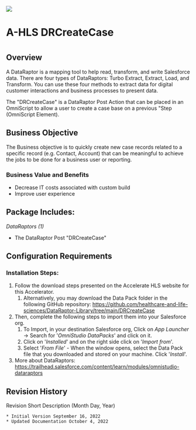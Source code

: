 ![](/DRCreateCase/images/ahlsbanner.png)
<h1>A-HLS DRCreateCase<h1>

<h2>Overview</h2>

A DataRaptor is a mapping tool to help read, transform, and write Salesforce data. There are four types of DataRaptors: Turbo Extract, Extract, Load, and Transform. You can use these four methods to extract data for digital customer interactions and business processes to present data. 

The "DRCreateCase" is a DataRaptor Post Action that can be placed in an OmniScript to allow a user to create a case base on a previous "Step (OmniScript Element).

<h2>Business Objective</h2>

The Business objective is to quickly create new case records related to a specific record (e.g. Contact, Account) that can be meaningful to achieve the jobs to be done for a business user or reporting.

<h3>Business Value and Benefits</h3>

* Decrease IT costs associated with custom build
* Improve user experience


<h2>Package Includes:</h2>

*DataRaptors (1)*

* The DataRaptor Post "DRCreateCase"


<h2>Configuration Requirements</h2>

<h3>Installation Steps:</h3>

1. Follow the download steps presented on the Accelerate HLS website for this Accelerator. 
    1. Alternatively, you may download the Data Pack folder in the following GitHub repository:  https://github.com/healthcare-and-life-sciences/DataRaptor-Library/tree/main/DRCreateCase
2. Then, complete the following steps to import them into your Salesforce org.
    1. To Import, in your destination Salesforce org, Click on *App Launcher* → Search for '*OmniStudio DataPacks*' and click on it.
    2. Click on '*Installed*' and on the right side click on '*Import from*'.
    3. Select '*From File*' - When the window opens, select the Data Pack file that you downloaded and stored on your machine. Click '*Install*'.
3. More about DataRaptors: https://trailhead.salesforce.com/content/learn/modules/omnistudio-dataraptors


<h2>Revision History</h2>

Revision Short Description (Month Day, Year)

    * Initial Version September 16, 2022
    * Updated Documentation October 4, 2022

